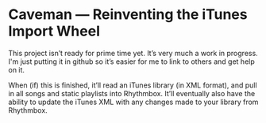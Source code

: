 Caveman — Reinventing the iTunes Import Wheel
=============================================

This project isn’t ready for prime time yet. It’s very much a
work in progress. I'm just putting it in github so it’s easier
for me to link to others and get help on it.

When (if) this is finished, it’ll read an iTunes library (in XML
format), and pull in all songs and static playlists into Rhythmbox.
It’ll eventually also have the ability to update the iTunes XML
with any changes made to your library from Rhythmbox.
